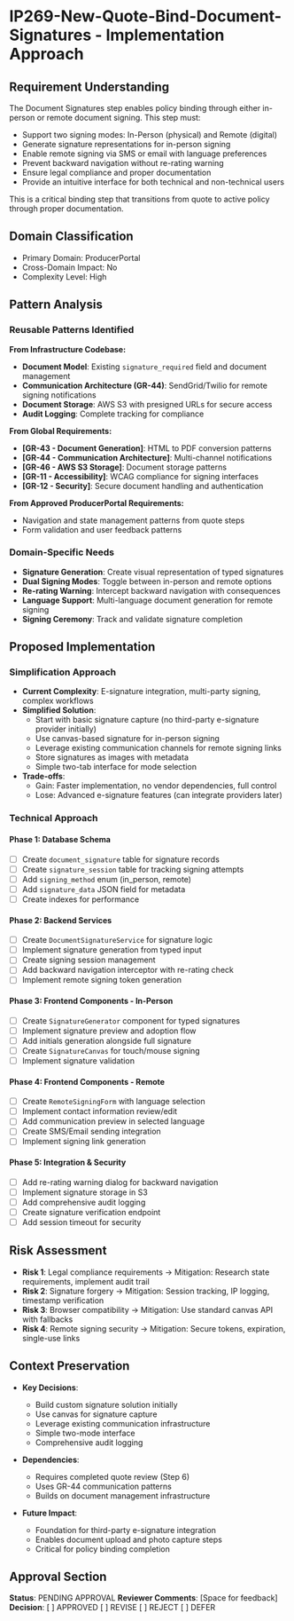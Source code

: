 # IP269-New-Quote-Bind-Document-Signatures - Implementation Approach

## Requirement Understanding

The Document Signatures step enables policy binding through either in-person or remote document signing. This step must:

- Support two signing modes: In-Person (physical) and Remote (digital)
- Generate signature representations for in-person signing
- Enable remote signing via SMS or email with language preferences
- Prevent backward navigation without re-rating warning
- Ensure legal compliance and proper documentation
- Provide an intuitive interface for both technical and non-technical users

This is a critical binding step that transitions from quote to active policy through proper documentation.

## Domain Classification
- Primary Domain: ProducerPortal
- Cross-Domain Impact: No
- Complexity Level: High

## Pattern Analysis

### Reusable Patterns Identified

**From Infrastructure Codebase:**
- **Document Model**: Existing `signature_required` field and document management
- **Communication Architecture (GR-44)**: SendGrid/Twilio for remote signing notifications
- **Document Storage**: AWS S3 with presigned URLs for secure access
- **Audit Logging**: Complete tracking for compliance

**From Global Requirements:**
- **[GR-43 - Document Generation]**: HTML to PDF conversion patterns
- **[GR-44 - Communication Architecture]**: Multi-channel notifications
- **[GR-46 - AWS S3 Storage]**: Document storage patterns
- **[GR-11 - Accessibility]**: WCAG compliance for signing interfaces
- **[GR-12 - Security]**: Secure document handling and authentication

**From Approved ProducerPortal Requirements:**
- Navigation and state management patterns from quote steps
- Form validation and user feedback patterns

### Domain-Specific Needs
- **Signature Generation**: Create visual representation of typed signatures
- **Dual Signing Modes**: Toggle between in-person and remote options
- **Re-rating Warning**: Intercept backward navigation with consequences
- **Language Support**: Multi-language document generation for remote signing
- **Signing Ceremony**: Track and validate signature completion

## Proposed Implementation

### Simplification Approach
- **Current Complexity**: E-signature integration, multi-party signing, complex workflows
- **Simplified Solution**: 
  - Start with basic signature capture (no third-party e-signature provider initially)
  - Use canvas-based signature for in-person signing
  - Leverage existing communication channels for remote signing links
  - Store signatures as images with metadata
  - Simple two-tab interface for mode selection
- **Trade-offs**: 
  - Gain: Faster implementation, no vendor dependencies, full control
  - Lose: Advanced e-signature features (can integrate providers later)

### Technical Approach

#### Phase 1: Database Schema
- [ ] Create `document_signature` table for signature records
- [ ] Create `signature_session` table for tracking signing attempts
- [ ] Add `signing_method` enum (in_person, remote)
- [ ] Add `signature_data` JSON field for metadata
- [ ] Create indexes for performance

#### Phase 2: Backend Services
- [ ] Create `DocumentSignatureService` for signature logic
- [ ] Implement signature generation from typed input
- [ ] Create signing session management
- [ ] Add backward navigation interceptor with re-rating check
- [ ] Implement remote signing token generation

#### Phase 3: Frontend Components - In-Person
- [ ] Create `SignatureGenerator` component for typed signatures
- [ ] Implement signature preview and adoption flow
- [ ] Add initials generation alongside full signature
- [ ] Create `SignatureCanvas` for touch/mouse signing
- [ ] Implement signature validation

#### Phase 4: Frontend Components - Remote
- [ ] Create `RemoteSigningForm` with language selection
- [ ] Implement contact information review/edit
- [ ] Add communication preview in selected language
- [ ] Create SMS/Email sending integration
- [ ] Implement signing link generation

#### Phase 5: Integration & Security
- [ ] Add re-rating warning dialog for backward navigation
- [ ] Implement signature storage in S3
- [ ] Add comprehensive audit logging
- [ ] Create signature verification endpoint
- [ ] Add session timeout for security

## Risk Assessment

- **Risk 1**: Legal compliance requirements → Mitigation: Research state requirements, implement audit trail
- **Risk 2**: Signature forgery → Mitigation: Session tracking, IP logging, timestamp verification
- **Risk 3**: Browser compatibility → Mitigation: Use standard canvas API with fallbacks
- **Risk 4**: Remote signing security → Mitigation: Secure tokens, expiration, single-use links

## Context Preservation

- **Key Decisions**: 
  - Build custom signature solution initially
  - Use canvas for signature capture
  - Leverage existing communication infrastructure
  - Simple two-mode interface
  - Comprehensive audit logging
  
- **Dependencies**: 
  - Requires completed quote review (Step 6)
  - Uses GR-44 communication patterns
  - Builds on document management infrastructure
  
- **Future Impact**: 
  - Foundation for third-party e-signature integration
  - Enables document upload and photo capture steps
  - Critical for policy binding completion

## Approval Section
**Status**: PENDING APPROVAL
**Reviewer Comments**: [Space for feedback]
**Decision**: [ ] APPROVED [ ] REVISE [ ] REJECT [ ] DEFER